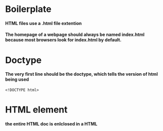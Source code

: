 # Boilerplate
#### HTML files use a .html file extention
#### The homepage of a webpage should always be named index.html because most browsers look for index.html by default.
# Doctype
#### The very first line should be the doctype, which tells the version of html being used
```
<!DOCTYPE html>
```
####
# HTML element
#### the entire HTML doc is enlclosed in a HTML 
